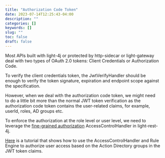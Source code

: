 ```yaml
---
title: "Authorization Code Token"
date: 2023-07-14T12:25:43-04:00
description: ""
categories: []
keywords: []
slug: ""
toc: false
draft: false
---
```


Most APIs built with light-4j or protected by http-sidecar or light-gateway deal with two types of OAuth 2.0 tokens: Client Credentials or Authorization Code. 

To verify the client credentials token, the JwtVerifyHandler should be enough to verify the token signature, expiration and endpoint scope against the specification. 

However, when we deal with the authorization code token, we might need to do a little bit more than the normal JWT token verification as the authorization code token contains the user-related claims, for example, userId, roles, AD groups etc.

To enforce the authorization at the role level or user level, we need to leverage the [fine-grained authorization][] AccessControlHandler in light-rest-4j.

[Here](/tutorial/security/fine-grained/) is a tutorial that shows how to use the AccessControlHandler and Rule Engine to authorize user access based on the Action Directory groups in the JWT token claims. 


[fine-grained authorization]: /design/fine-grained-authorization/
